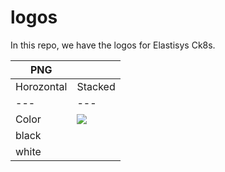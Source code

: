 # logos
In this repo, we have the logos for Elastisys Ck8s. 

PNG | | 
--- | --- | 
Horozontal | Stacked | Icon
--- | --- | --- | 
Color  | ![](Key-A.png)
black  |
white  |


